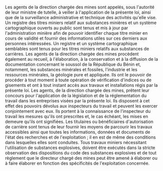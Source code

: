 Les agents de la direction chargée des mines sont
appelés, sous l'autorité de leur ministre de tutelle, à veiller à
l'application de la présente loi, ainsi que de la surveillance
administrative et technique des activités qu'elle vise.
Un registre des titres miniers relatif aux substances minières et un
système cartographique ouverts au public sont tenus et mis à jour par
l'administration minière afin de pouvoir identifier chaque titre minier
en cours de validité et fournir des informations utiles sur ces derniers
aux personnes intéressées. Un registre et un système cartographique
semblables sont tenus pour les titres miniers relatifs aux substances de
carrières.
Les agents de la direction chargée des mines procèdent également au
recueil, à l'élaboration, à la conservation et à la diffusion de la
documentation concernant le soussol de la République du Bénin et,
notamment, les substances minérales et fossiles, l'industrie et les
ressources minérales, la géologie pure et appliquée. Ils ont le pouvoir
de procéder à tout moment à toute opération de vérification d'indices ou
de gisements et ont à tout instant accès aux travaux et installations
régis par la présente loi.
Les agents, de la direction chargée des mines, prêtent leur concours
pour l'application de la législation et de la réglementation du travail
dans les entreprises visées par la présente loi. Ils disposent à cet
effet des pouvoirs dévolus aux inspecteurs du travail et peuvent les
exercer conjointement avec eux. Ils portent à la connaissance de
l'inspecteur du travail les mesures qu'ils ont prescrites et, le cas
échéant, les mises en demeure qu'ils ont signifiées.
Les titulaires ou bénéficiaires d'autorisation de carrière sont tenus de
leur fournir les moyens de parcourir les travaux accessibles ainsi que
toutes les informations, données et documents de l'état des recherches
et de l'exploitation ; il en est de même des conditions dans lesquelles
elles sont conduites.
Tous travaux miniers nécessitant l'utilisation de substances explosives,
doivent être exécutés dans la stricte observation des dispositions du
code des substances explosives et de tout règlement que le directeur
chargé des mines peut être amené à élaborer ou à faire élaborer en
fonction des spécificités de l'exploitation concernée.